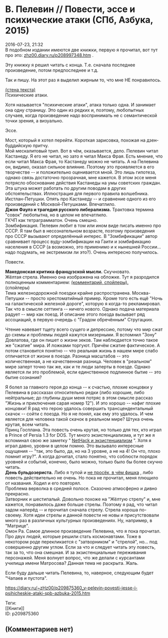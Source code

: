 В. Пелевин // Повести, эссе и психические атаки (СПб, Азбука, 2015)
===================================================================

  
2016-07-23, 21:32  
 В подобном издании имеются две книжки, первую я прочитал, вот тут про это:  [zhz00.diary.ru/p208997348.htm](В.%20Пелевин%20%20Истории%20и%20рассказы%20(СПб,%20Азбука,%202015))  .   
   
 Эту книжку я решил читать с конца. Т.е. сначала последнее произведение, потом предпоследнее и т.д.   
   
 Так и пишу. На этот раз я выделил жирным то, что мне НЕ понравилось.   
   
  [(стена текста)](https://zHz00.diary.ru/p209875360.htm?index=2#linkmore209875360m2)      
 Психические атаки.   
   
 Хотя называется "психические атаки", атака только одна. И занимает она одну страницу. Это один из редких и, поэтому, любопытных случаев, когда произведение надо воспринимать не с семантической точки зрения, а визуально.   
   
 Эссе.   
   
 Мост, который я хотел перейти. Короткая зарисовка, похожая на дзен-буддийскую притчу.   
 Мой мескалитовый трип. Вот в чём, оказывается, дело. Пелевин читал Кастанеду. Я его не читал, но зато я читал Макса Фрая. Есть мнение, что если читал Макса Фрая, то Кастанеду можно не читать. А на Пелевина он, видимо, оказал сильное влияние. Поэтому это проявляется в его творчестве -- и положительно оценивается мной. Это лишь гипотеза, однако связь достаточно прозрачная, мне кажется. В этом эссе меня потрясло обоснование действия Кастанеды на умы советских граждан. Эта штука может работать по другим поводам в других обстоятельствах. Иллюстрация для первого правила волшебника.   
 Икстлан-Петушки. Опять про Кастанеду -- и сравнение одного из его произведений с Москвой-Петушками. Впечатлило.   
  **Джон Фаулз и трагедия русского либерализма.**  Трактовка термина "совок" любопытна, но в целом не впечатлило.   
 ГКЧП как тетраграмматон. Очень смешно.   
 Зомбификация. Пелевин любит в том или ином виде писать именно про СССР. Я там был в несознательном возрасте, поэтому произведения про СССР вызывают определённый интерес. В "Зомбификации" автор сравнивает процесс вуду-зомбификации на Гаити и зомбификацию населения в СССР (а возможно, это применимо и к нынешней России... надо подумать, не экстремизм ли это?). Очень интересно получилось.   
   
 Повести.   
   
  **Македонская критика французской мысли.**  Скучновато.   
 Жёлтая стрела. Именно она изображена на обложке. Тут я разродился полноценным комментарием:  [(комментарий, спойлеры).](https://zHz00.diary.ru/p209875360.htm?index=1#linkmore209875360m1)      
 (спойлеры)   
 Тема железнодорожной поездки крайне распространена. Москва-Петушки -- просто хрестоматийный пример. Кроме того есть ещё "Ночь на галактической железной дороге", которую я когда-то рекламировал. Так что в смысле сеттинга -- ничего нового. Однако подача материала радует -- мир как поезд. И описание этого поезда вызывает ряд ассоциаций, в первую очередь с "Градом обречённым" Стругацких.   
   
 Чтение навевает тщету всего сущего и депрессию, потому что мир сжат до схемы и проблемы людей кажутся мизерными. Я вспомнил "Зону" Довлатова, где он пишет о жизни зеков. Там наблюдается точно такое же "сжатие" мира. И ложками торгуют. Причём сжатие фактическое. А потом становится понятно -- что реальная жизнь в нашем мире слабо отличается от жизни в поезде. Разница масштабов -- это количественная, а не качественная разница. Человек в "реальном" мире заперт точно так же, как и те люди заперты в поезде. Однако является ли это проблемой, если единственное подлинное бытие -- это бытие сознания?   
   
 Я болел за главного героя до конца -- к счастью, плохие концовки у Пелевина в рассказах относительно редки (либо хорошие, либо нейтральные; до глубины души меня потряс в этом смысле рассказ "Жизнь и приключения сарая номер 12"). И это хорошо -- нафиг плохие концовки! Я рад что герою удалось совершить трансцендентальный скачок -- сойти с поезда. Но я не понял, как ему это удалось. И чем является для человека такой скачок в реальном мире?   Штука очень крутая, всем читать.   
 Принц Госплана. Эта повесть очень крутая, но только для тех, кто играл в Prince of Persia 1.3 for DOS. Тут много экзистенциализма, и тут же я вспоминал свою же заметку "  [NetHack и экзистенциализм](NetHack%20и%20экзистенциализм)  ". Хотя я играл давно, уровни в целом помню. Это вызывало интересные ощущения -- "так, это было, да, но на 3 уровне, а не на 4! Он что, плохо помнит игру?". А когда дочитал, стало понятно, что соблюсти порядок уровней и событий, конечно, было можно, только было бы более скучно читать.   
  **День бульдозериста.**  Либо я тупой и  [не просёк, в чём фишка](http://www.blin.exler.ru/stories/philosophy/fishka/01.shtml)  , либо повесть действительно не очень. Но пока не прочитал, меня плющило от названия. Ходил и его повторял.   
 Проблема верволка в средней полосе. Сказочно атмосферно и дивно прекрасно.   
 Затворник и шестипалый. Довольно похоже на "Жёлтую стрелу" и, мне кажется, понравилось даже больше стрелы. Поэтому я рад, что читал задом наперёд -- и прочитал сначала стрелу. Стрела хороша по-своему. Хотя идеи стрелы и данной повести не новы и присутствовали много раз в различных культурных произведениях. Ну, например, в "Матрице".   
 Омон Ра. Самое длинное произведение Пелевина, что я пока прочитал. Про двух людей, которые решили стать космонавтами. Тоже в некотором роде перекликается с "затворником" и "стрелой", но... под совершенно другим углом. Если за что и следует читать эту повесть, так за то, что она смешная. И за экзистенциальные переживания персонажей. Меня волнует вопрос, что же делали с курсантами училища имени Матросова? Данная тема не раскрыта. Жаль.   
   
 Если буду дальше читать Пелевина, то, наверное, следующим будет "Чапаев и пустота".     
  
<https://diary.ru/~zHz00/p209875360_v-pelevin-povesti-jesse-i-psihicheskie-ataki-spb-azbuka-2015.htm>  
  
Теги:  
[[Книги]]  
ID: p209875360  


(Комментариев нет)
------------------